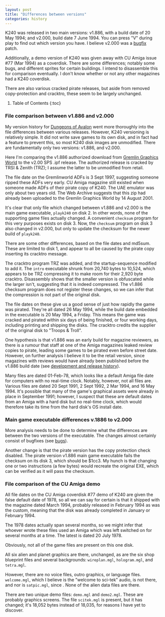 ```yaml
---
layout: post
title: "Differences between versions"
categories: history
---
```


K240 was released in two main versions: v1.886, with a build date of 20 May
1994; and v2.000, build date 7 June 1994. You can press "V" during play to find out
which version you have. I believe v2.000 was a
[bugfix](../game-mechanics/bugs.html) patch.

Additionally, a demo version of K240 was given away with CU Amiga issue #77 (Mar
1994) as a coverdisk. There are some differences; notably some bugs, and
different sprites for certain buildings. I intend to disassemble this for
comparison eventually. I don't know whether or not any other magazines had a
K240 coverdisk.

There are also various cracked pirate releases, but aside from removed
copy-protection and cracktro, these seem to be largely unchanged.

1. Table of Contents
{:toc}

### File comparison between v1.886 and v2.000

My version history for [Dungeons of
Avalon](https://tetracorp.github.io/dungeons-of-avalon/history/version-differences.html)
went more thoroughly into the file differences between various releases.
However, K240 versioning is relatively simple. It did not write save games to
its own disk, and in fact had a feature to prevent this, so most K240 disk
images are unmodified. There are fundamentally only two versions: v1.886, and
v2.000.

Here I'm comparing the v1.886 authorized download from [Gremlin Graphics
World](http://gremlinworld.emuunlim.com/amiga.htm) to the v2.00 SPS .ipf
release. The authorized release is cracked by TRSI & Zenith (TRZ); I assume the
latter to be unmodified from retail.

The file date on the Gremlinworld ADFs is 3 Sept 1997, suggesting someone ripped
these ADFs very early. CU Amiga magazine still existed when someone made ADFs of
their pirate copy of K240. The UAE emulator was only about two years old. The
Web Archive suggests that this zip had already been uploaded to the Gremlin
Graphics World by 14 August 2001.

It's clear that only file which changed between v1.886 and v2.000 is the main
game executable, `playk240` on disk 2. In other words, none of the supporting
game files actually changed. A convenient `checksum` program for this very
purposes exists on disk 3.  Now, the `checksum` program on disk 3 also changed
in v2.000, but only to update the checksum for the newer build of `playk240`.

There are some other differences, based on the file dates and md5sum. These are
limited to disk 1, and appear to all be caused by the pirate copy inserting its
cracktro message.

The cracktro program TRZ was added, and the startup-sequence modified to add it.
The `intro` executable shrunk from 20,740 bytes to 10,524, which appears to be
TRZ compressing it to make room for their 2,920 byte cracktro. Disassembly shows
that the smaller version is obfuscated while the larger isn't, suggesting that
it is indeed compressed. The v1.886 checksum program does not register these
changes, so we can infer that the compression is not part of the original disk.

The file dates on these give us a good sense of just how rapidly the game was
pirated. They're all dated 26 May 1994, while the build date embedded in the
executable is 20 May 1994, a Friday. This means the game was cracked and pirated
within six days of being finished, or four working days, including printing and
shipping the disks. The cracktro credits the supplier of the original disk to
"Troops & Troll".

One hypothesis is that v1.886 was an early build for magazine reviewers, as
there is a rumour that staff at one of the Amiga magazines leaked review copies
to pirate, leading some games to be pirated even before street date. However, on
further analysis I believe it to be the retail version, since magazines with
reviews would have already been published before the v1.886 build date
(see [development and release history](../history/development.html)).

Many files are dated 01-Feb-78, which looks like a default Amiga file date for
computers with no real-time clock. Notably, however, not all files are. Various
files are dated 20 Sept 1991, 2 Sept 1992, 2 Mar 1994, and 16 May 1994. It's
possible that many of the game's graphical assets were already in place in
September 1991; however, I suspect that these are default dates from an Amiga
with a hard disk but no real-time clock, which would therefore take its time
from the hard disk's OS install date.

### Main game executable differences v.1886 to v2.000

More analysis needs to be done to determine what the differences are between the
two versions of the executable. The changes almost certainly consist of bugfixes
(see [bugs](../game-mechanics/bugs.html)).

Another change is that the pirate version has the copy protection check
disabled. The pirate version v1.886 main game executable fails the checksum on
its disk 3, which should be $1cc3. My hunch is that changing one or two
instructions (a few bytes) would recreate the original EXE, which can be
verified as it will pass the checksum.

### File comparison of the CU Amiga demo

All file dates on the CU Amiga coverdisk #77 demo of K240 are given the false
default date of 1978, so all we can say for certain is that it shipped with the
magazine dated March 1994, probably released in February 1994 as was the custom,
meaning that the disk was already completed in January or February 1994.

The 1978 dates actually span several months, so we might infer that whoever
wrote these files used an Amiga which was left switched on for several months at
a time. The latest is dated 20 July 1978.

Obviously, not all of the game files are present on this one disk.

All six alien and planet graphics are there, unchanged, as are the six shop
blueprint files and several backgrounds: `wireplan.mgl`, `hologram.mgl`,
and `tetra.mgl`.

However, there are no voice files, outro graphics, or language files.
`welcome.mgl`, which I believe is the "welcome to sci-tek" audio, is not there,
and nor is `satpic.mgl`, since . None of the alien data files are there.

There are two unique demo files: `demo.mgl` and `demo2.mgl`. These are probably
graphics screens. The file `scitek.mgl` is present, but it has changed; it's
18,052 bytes instead of 18,035, for reasons I have yet to discover.
